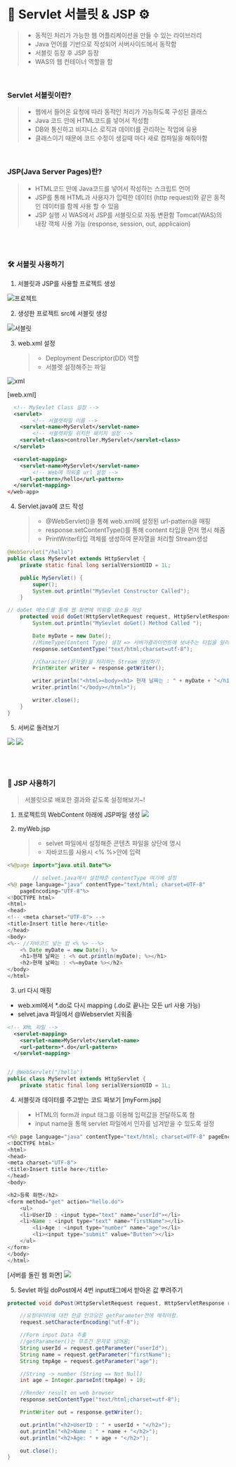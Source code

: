 # 🔗 Servlet 서블릿 & JSP ⚙️

> - 동적인 처리가 가능한 웹 어플리케이션을 만들 수 있는 라이브러리
> - Java 언어를 기반으로 작성되어 서버사이드에서 동작함
> - 서블릿 등장 후 JSP 등장
> - WAS의 웹 컨테이너 역할을 함

<br>

### Servlet 서블릿이란?

> - 웹에서 들어온 요청에 따라 동적인 처리가 가능하도록 구성된 클래스
> - Java 코드 안에 HTML코드를 넣어서 작성함
> - DB와 통신하고 비지니스 로직과 데이터를 관리하는 작업에 유용
> - 클래스이기 때문에 코드 수정이 생길때 마다 새로 컴파일을 해줘야함

<br>

### JSP(Java Server Pages)란?

> - HTML코드 안에 Java코드를 넣어서 작성하는 스크립트 언어
> - JSP를 통해 HTML과 사용자가 입력한 데이터 (http request)와 같은 동적인 데이터를 함께 사용 할 수 있음
> - JSP 실행 시 WAS에서 JSP를 서블릿으로 자동 변환함
>   Tomcat(WAS)의 내장 객체 사용 가능 (response, session, out, applicaion)

<br><br>

### 🛠 서블릿 사용하기

1. 서블릿과 JSP를 사용할 프로젝트 생성

![프로젝트](./imgs/servlet_0.png)

2. 생성한 프로젝트 src에 서블릿 생성

![서블릿](./imgs/servlet_1.png)

3. web.xml 설정
   > - Deployment Descriptor(DD) 역할
   > - 서블렛 설정해주는 파일

![xml](./imgs/servlet_2.png)

[web.xml]

```xml
  <!-- MySevlet Class 설정 -->
  <servlet>
        <!-- 서블렛파일 이름 -->
   	<servlet-name>MyServlet</servlet-name>
        <!-- 서블렛파일 위치한 패키지 설정 -->
   	<servlet-class>controller.MyServlet</servlet-class>
  </servlet>

  <servlet-mapping>
  	<servlet-name>MyServlet</servlet-name>
        <!-- Web에 띄워줄 url 설정 -->
  	<url-pattern>/hello</url-pattern>
  </servlet-mapping>
</web-app>
```

4. Servlet.java에 코드 작성
   > - @WebServlet()을 통해 web.xml에 설정된 url-pattern을 매핑
   > - response.setContentType()를 통해 content 타입을 먼저 명시 해줌
   > - PrintWriter타입 객체를 생성하여 문자열을 처리할 Stream생성

```java
@WebServlet("/hello")
public class MyServlet extends HttpServlet {
	private static final long serialVersionUID = 1L;

    public MyServlet() {
        super();
        System.out.println("MySevlet Constructor Called");
    }

// doGet 매소드를 통해 웹 화면에 띄워줄 요소들 작성
	protected void doGet(HttpServletRequest request, HttpServletResponse response) throws ServletException, IOException {
		System.out.println("MySevlet doGet() Method Called ");

		Date myDate = new Date();
		//MimeType(Content Type) 설정 => 서버가클라이언트에 보내주는 타입을 알려줌
		response.setContentType("text/html;charset=utf-8");

		//Character(문자열)을 처리하는 Stream 생성하기
		PrintWriter writer = response.getWriter();

		writer.println("<html><body><h1> 현재 날짜는 : " + myDate + "</h1>");
		writer.println("</body></html>");

		writer.close();
	}
}
```

5. 서버로 돌려보기

![](./imgs/servlet_4.png)
![](./imgs/servlet_5.png)

<br><br>

### 🔧 JSP 사용하기

> 서블릿으로 배포한 결과와 같도록 설정해보기~!

1. 프로젝트의 WebContent 아래에 JSP파일 생성
   ![](./imgs/jsp_0.png)

2. myWeb.jsp
   > - selvet 파일에서 설정해준 콘텐츠 파일을 상단에 명시
   > - 자바코드를 사용시 <% %>안에 입력

```java
<%@page import="java.util.Date"%>

        // selvet.java에서 설정해준 contentType 여기에 설정
<%@ page language="java" contentType="text/html; charset=UTF-8"
    pageEncoding="UTF-8"%>
<!DOCTYPE html>
<html>
<head>
<!-- <meta charset="UTF-8"> -->
<title>Insert title here</title>
</head>
<body>
<%-- //자바코드 넣는 법 <% %> --%>
	<% Date myDate = new Date(); %>
	<h1>현재 날짜는 : <% out.println(myDate); %></h1>
	<h2>현재 날짜는 : <%=myDate %></h2>
</body>
</html>
```

3. url 다시 매핑

- web.xml에서 \*.do로 다시 mapping (.do로 끝나는 모든 url 사용 가능)
- selvet.java 파일에서 @Webservlet 지워줌

```xml
<!-- XML 파일 -->
  <servlet-mapping>
  	<servlet-name>MyServlet</servlet-name>
	<url-pattern>*.do</url-pattern>
  </servlet-mapping>
```

```java

// @WebServlet("/hello")
public class MyServlet extends HttpServlet {
	private static final long serialVersionUID = 1L;

```

4. 서블릿과 데이터를 주고받는 코드 짜보기 [myForm.jsp]

> - HTML의 form과 input 태그를 이용해 입력값을 전달하도록 함
> - input name을 통해 servlet 파일에서 인자를 넘겨받을 수 있도록 설정

```java
<%@ page language="java" contentType="text/html; charset=UTF-8" pageEncoding="UTF-8"%>
<!DOCTYPE html>
<html>
<head>
<meta charset="UTF-8">
<title>Insert title here</title>
</head>
<body>

<h2>등록 화면</h2>
<form method="get" action="hello.do">
    <ul>
	<li>UserID : <input type="text" name="userId"></li>
	<li>Name : <input type="text" name="firstName"></li>
        <li>Age : <input type="number" name="age"></li>
        <li><input type="submit" value="Button"></li>
    </ul>
</form>
</body>
</html>
```

[서버를 돌린 웹 화면]
![](./imgs/jsp_1.png)

5. Sevlet 파일 doPost에서 4번 input태그에서 받아온 값 뿌려주기

```java
protected void doPost(HttpServletRequest request, HttpServletResponse response) throws ServletException, IOException {

    //요청데이터에 대한 한글 인코딩은 getParameter전에 해줘야함.
    request.setCharacterEncoding("utf-8");

    //Form input Data 추출
    //getParameter()는 무조건 문자로 넘어옴;
	String userId = request.getParameter("userId");
	String name = request.getParameter("firstName");
	String tmpAge = request.getParameter("age");

	//String -> number (String == Not Null)
	int age = Integer.parseInt(tmpAge) + 10;

	//Render result on web browser
	response.setContentType("text/html;charset=utf-8");

	PrintWriter out = response.getWriter();

	out.println("<h2>UserID : " + userId + "</h2>");
	out.println("<h2>Name : " + name + "</h2>");
	out.println("<h2>Age: " + age + "</h2>");

	out.close();
}
```
